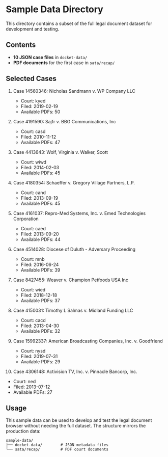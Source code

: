 # Sample Data Directory

This directory contains a subset of the full legal document dataset for development and testing.

## Contents

- **10 JSON case files** in `docket-data/`
- **PDF documents** for the first case in `sata/recap/`

## Selected Cases

1. Case 14560346: Nicholas Sandmann v. WP Company LLC
   - Court: kyed
   - Filed: 2019-02-19
   - Available PDFs: 50

2. Case 4191590: Sajfr v. BBG Communications, Inc
   - Court: casd
   - Filed: 2010-11-12
   - Available PDFs: 47

3. Case 4413643: Wolf, Virginia v. Walker, Scott
   - Court: wiwd
   - Filed: 2014-02-03
   - Available PDFs: 45

4. Case 4180354: Schaeffer v. Gregory Village Partners, L.P.
   - Court: cand
   - Filed: 2013-09-19
   - Available PDFs: 45

5. Case 4161037: Repro-Med Systems, Inc. v. Emed Technologies Corporation
   - Court: caed
   - Filed: 2013-09-20
   - Available PDFs: 44

6. Case 4514028: Diocese of Duluth - Adversary Proceeding
   - Court: mnb
   - Filed: 2016-06-24
   - Available PDFs: 39

7. Case 8427455: Weaver v. Champion Petfoods USA Inc
   - Court: wied
   - Filed: 2018-12-18
   - Available PDFs: 37

8. Case 4150031: Timothy L Salmas v. Midland Funding LLC
   - Court: cacd
   - Filed: 2013-04-30
   - Available PDFs: 32

9. Case 15992337: American Broadcasting Companies, Inc. v. Goodfriend
   - Court: nysd
   - Filed: 2019-07-31
   - Available PDFs: 29

10. Case 4306148: Activision TV, Inc. v. Pinnacle Bancorp, Inc.
   - Court: ned
   - Filed: 2013-07-12
   - Available PDFs: 27


## Usage

This sample data can be used to develop and test the legal document browser
without needing the full dataset. The structure mirrors the production data:

```
sample-data/
├── docket-data/        # JSON metadata files
└── sata/recap/         # PDF court documents
```
